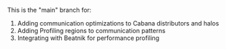 This is the "main" branch for:
  1. Adding communication optimizations to Cabana distributors and halos
  2. Adding Profiling regions to communication patterns
  3. Integrating with Beatnik for performance profiling
     
